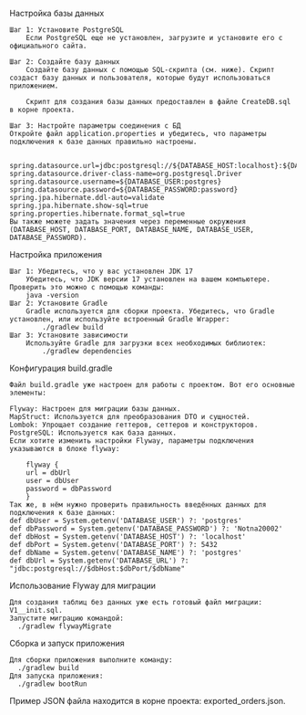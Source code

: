 Настройка базы данных

    Шаг 1: Установите PostgreSQL
        Если PostgreSQL еще не установлен, загрузите и установите его с официального сайта.

    Шаг 2: Создайте базу данных
        Создайте базу данных с помощью SQL-скрипта (см. ниже). Скрипт создаст базу данных и пользователя, которые будут использоваться приложением.
        
        Скрипт для создания базы данных предоставлен в файле CreateDB.sql в корне проекта.

    Шаг 3: Настройте параметры соединения с БД
    Откройте файл application.properties и убедитесь, что параметры подключения к базе данных правильно настроены.
    
    
    spring.datasource.url=jdbc:postgresql://${DATABASE_HOST:localhost}:${DATABASE_PORT:5432}/${DATABASE_NAME:postgres}
    spring.datasource.driver-class-name=org.postgresql.Driver
    spring.datasource.username=${DATABASE_USER:postgres}
    spring.datasource.password=${DATABASE_PASSWORD:password}
    spring.jpa.hibernate.ddl-auto=validate
    spring.jpa.hibernate.show-sql=true
    spring.properties.hibernate.format_sql=true
    Вы также можете задать значения через переменные окружения (DATABASE_HOST, DATABASE_PORT, DATABASE_NAME, DATABASE_USER, DATABASE_PASSWORD).

Настройка приложения

    Шаг 1: Убедитесь, что у вас установлен JDK 17
        Убедитесь, что JDK версии 17 установлен на вашем компьютере. Проверить это можно с помощью команды:
        java -version
    Шаг 2: Установите Gradle
        Gradle используется для сборки проекта. Убедитесь, что Gradle установлен, или используйте встроенный Gradle Wrapper:
            ./gradlew build
    Шаг 3: Установите зависимости
        Используйте Gradle для загрузки всех необходимых библиотек:
            ./gradlew dependencies

Конфигурация build.gradle

    Файл build.gradle уже настроен для работы с проектом. Вот его основные элементы:

    Flyway: Настроен для миграции базы данных.
    MapStruct: Используется для преобразования DTO и сущностей.
    Lombok: Упрощает создание геттеров, сеттеров и конструкторов.
    PostgreSQL: Используется как база данных.
    Если хотите изменить настройки Flyway, параметры подключения указываются в блоке flyway:

        flyway {
        url = dbUrl
        user = dbUser
        password = dbPassword
        }
    Так же, в нём нужно проверить правильность введённых данных для подключения к базе данных:
    def dbUser = System.getenv('DATABASE_USER') ?: 'postgres'
    def dbPassword = System.getenv('DATABASE_PASSWORD') ?: 'Notna20002'
    def dbHost = System.getenv('DATABASE_HOST') ?: 'localhost'
    def dbPort = System.getenv('DATABASE_PORT') ?: 5432
    def dbName = System.getenv('DATABASE_NAME') ?: 'postgres'
    def dbUrl = System.getenv('DATABASE_URL') ?: "jdbc:postgresql://$dbHost:$dbPort/$dbName"

Использование Flyway для миграции

    Для создания таблиц без данных уже есть готовый файл миграции: V1__init.sql.
    Запустите миграцию командой:
      ./gradlew flywayMigrate

Сборка и запуск приложения

    Для сборки приложения выполните команду:
      ./gradlew build 
    Для запуска приложения:
      ./gradlew bootRun


Пример JSON файла находится в корне проекта: exported_orders.json.
